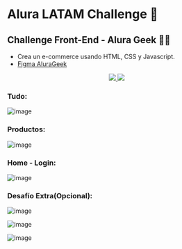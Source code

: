 # Alura LATAM Challenge 🚀
## Challenge Front-End - Alura Geek 👩‍💻

- Crea un e-commerce usando HTML, CSS y Javascript. 
- [Figma AluraGeek](https://www.figma.com/file/nGB8Mu715ZM12SDbGMpLsJ/AluraGeek-(Copy-Orli)?type=design&node-id=0-1&mode=design&t=4hxjNDwRxWtB6pXF-0)
  
<p align="center">
  <a href="https://skillicons.dev">
    <img src="https://skillicons.dev/icons?i=html,css,javascript,figma&perline=9" />
    <img src="https://github.com/Orliluq/AluraGeek/assets/122529721/33ccfaea-149f-4a22-ac9d-da4135b4580f" class="object-contain w-32 h-32" />
  </a>
</p>

### Tudo:
![image](https://github.com/Orliluq/AluraGeek/assets/122529721/5f2374b3-7423-4a80-9a86-7eb1d6063a99)

### Productos:
![image](https://github.com/Orliluq/AluraGeek/assets/122529721/ebcafb18-e0bd-4d6c-b39d-0060d7ebf81e)

### Home - Login:
![image](https://github.com/Orliluq/AluraGeek/assets/122529721/b53ea9d3-69a5-43d5-9e27-760804d9cea4)

### Desafío Extra(Opcional):
![image](https://github.com/Orliluq/AluraGeek/assets/122529721/a24f3ce7-0b3a-48d1-acab-cb7f6d22649e)

![image](https://github.com/Orliluq/AluraGeek/assets/122529721/2a6df285-6cbb-41f0-9ace-365d115b967d)

![image](https://github.com/Orliluq/AluraGeek/assets/122529721/7de64de0-5cc8-4471-ab05-7494be302053)


